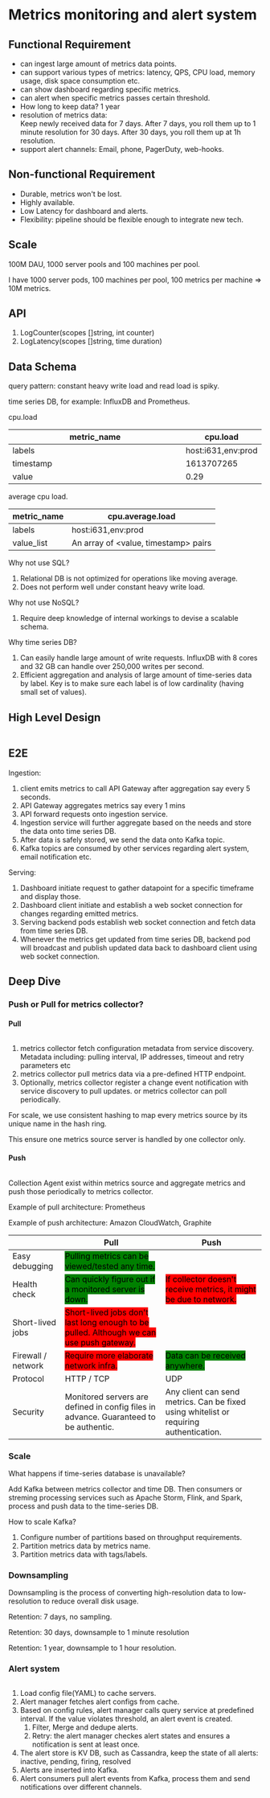 # Metrics monitoring and alert system

## Functional Requirement

* can ingest large amount of metrics data points.
* can support various types of metrics: latency, QPS, CPU load, memory usage, disk space consumption etc.
* can show dashboard regarding specific metrics.
* can alert when specific metrics passes certain threshold.
* How long to keep data? 1 year
* resolution of metrics data:\
  Keep newly received data for 7 days. After 7 days, you roll them up to 1 minute resolution for 30 days. After 30 days, you roll them up at 1h resolution.
* support alert channels: Email, phone, PagerDuty, web-hooks.

## Non-functional Requirement

* Durable, metrics won't be lost.
* Highly available.
* Low Latency for dashboard and alerts.
* Flexibility: pipeline should be flexible enough to integrate new tech.

## Scale

100M DAU, 1000 server pools and 100 machines per pool.

I have 1000 server pods, 100 machines per pool, 100 metrics per machine => 10M metrics.

## API

1. LogCounter(scopes \[]string, int counter)
2. LogLatency(scopes \[]string, time duration)

## Data Schema

query pattern: constant heavy write load and read load is spiky.

time series DB, for example: InfluxDB and Prometheus.

cpu.load

<table><thead><tr><th width="365">metric_name</th><th>cpu.load</th></tr></thead><tbody><tr><td>labels</td><td>host:i631,env:prod</td></tr><tr><td>timestamp</td><td>1613707265</td></tr><tr><td>value</td><td>0.29</td></tr></tbody></table>

average cpu load.

| metric\_name | cpu.average.load                      |
| ------------ | ------------------------------------- |
| labels       | host:i631,env:prod                    |
| value\_list  | An array of \<value, timestamp> pairs |

Why not use SQL?

1. Relational DB is not optimized for operations like moving average.
2. Does not perform well under constant heavy write load.

Why not use NoSQL?

1. Require deep knowledge of internal workings to devise a scalable schema.

Why time series DB?

1. Can easily handle large amount of write requests. InfluxDB with 8 cores and 32 GB can handle over 250,000 writes per second.
2. Efficient aggregation and analysis of large amount of time-series data by label. Key is to make sure each label is of low cardinality (having small set of values).

## High Level Design

<img src="../../.gitbook/assets/file.excalidraw (10).svg" alt="" class="gitbook-drawing">

## E2E

Ingestion:

1. client emits metrics to call API Gateway after aggregation say every 5 seconds.
2. API Gateway aggregates metrics say every 1 mins
3. API forward requests onto ingestion service.
4. Ingestion service will further aggregate based on the needs and store the data onto time series DB.
5. After data is safely stored, we send the data onto Kafka topic.
6. Kafka topics are consumed by other services regarding alert system, email notification etc.

Serving:

1. Dashboard initiate request to gather datapoint for a specific timeframe and display those.
2. Dashboard client initiate and establish a web socket connection for changes regarding emitted metrics.
3. Serving backend pods establish web socket connection and fetch data from time series DB.
4. Whenever the metrics get updated from time series DB, backend pod will broadcast and publish updated data back to dashboard client using web socket connection.

## Deep Dive

### Push or Pull for metrics collector?

#### Pull

<img src="../../.gitbook/assets/file.excalidraw (11).svg" alt="" class="gitbook-drawing">

1. metrics collector fetch configuration metadata from service discovery. Metadata including: pulling interval, IP addresses, timeout and retry parameters etc
2. metrics collector pull metrics data via a pre-defined HTTP endpoint.
3. Optionally, metrics collector register a change event notification with service discovery to pull updates. or metrics collector can poll periodically.

For scale, we use consistent hashing to map every metrics source by its unique name in the hash ring.&#x20;

This ensure one metrics source server is handled by one collector only.

#### Push

<img src="../../.gitbook/assets/file.excalidraw (1) (1) (1) (1).svg" alt="" class="gitbook-drawing">

Collection Agent exist within metrics source and aggregate metrics and push those periodically to metrics collector.

Example of pull architecture: Prometheus

Example of push architecture: Amazon CloudWatch, Graphite

|                    | Pull                                                                                                                               | Push                                                                                                         |
| ------------------ | ---------------------------------------------------------------------------------------------------------------------------------- | ------------------------------------------------------------------------------------------------------------ |
| Easy debugging     | <mark style="background-color:green;">Pulling metrics can be viewed/tested any time.</mark>                                        |                                                                                                              |
| Health check       | <mark style="background-color:green;">Can quickly figure out if a monitored server is down.</mark>                                 | <mark style="background-color:red;">If collector doesn't receive metrics, it might be due to network.</mark> |
| Short-lived jobs   | <mark style="background-color:red;">Short-lived jobs don't last long enough to be pulled. Although we can use push gateway.</mark> |                                                                                                              |
| Firewall / network | <mark style="background-color:red;">Require more elaborate network infra.</mark>                                                   | <mark style="background-color:green;">Data can be received anywhere.</mark>                                  |
| Protocol           | HTTP / TCP                                                                                                                         | UDP                                                                                                          |
| Security           | Monitored servers are defined in config files in advance. Guaranteed to be authentic.                                              | Any client can send metrics. Can be fixed using whitelist or requiring authentication.                       |

### Scale

What happens if time-series database is unavailable?

Add Kafka between metrics collector and time DB. Then consumers or streming processing services such as Apache Storm, Flink, and Spark, process and push data to the time-series DB.

How to scale Kafka?

1. Configure number of partitions based on throughput requirements.
2. Partition metrics data by metrics name.
3. Partition metrics data with tags/labels.

### Downsampling

Downsampling is the process of converting high-resolution data to low-resolution to reduce overall disk usage.

Retention: 7 days, no sampling.

Retention: 30 days, downsample to 1 minute resolution

Retention: 1 year, downsample to 1 hour resolution.

### Alert system

<img src="../../.gitbook/assets/file.excalidraw (12).svg" alt="" class="gitbook-drawing">

1. Load config file(YAML) to cache servers.
2. Alert manager fetches alert configs from cache.
3. Based on config rules, alert manager calls query service at predefined interval. If the value violates threshold, an alert event is created.
   1. Filter, Merge and dedupe alerts.
   2. Retry: the alert manager checkes alert states and ensures a notification is sent at least once.
4. The alert store is KV DB, such as Cassandra, keep the state of all alerts: \
   inactive, pending, firing, resolved
5. Alerts are inserted into Kafka.
6. Alert consumers pull alert events from Kafka, process them and send notifications over different channels.
